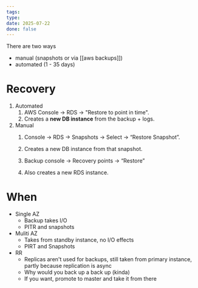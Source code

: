 ```yaml
---
tags: 
type: 
date: 2025-07-22
done: false
---
```

There are two ways
- manual (snapshots or via [[aws backups]])
- automated (1 - 35 days)

# Recovery
1. Automated
	1. AWS Console → RDS → "Restore to point in time".
	2. Creates a **new DB instance** from the backup + logs.
2. Manual
	1. Console → RDS → Snapshots → Select → “Restore Snapshot”.
	2. Creates a new DB instance from that snapshot.

	3. Backup console → Recovery points → “Restore”
	4. Also creates a new RDS instance.

# When
- Single AZ
	- Backup takes I/O
	- PITR and snapshots
- Muliti AZ
	- Takes from standby instance, no I/O effects
	- PIRT and Snapshots
- RR
	- Replicas aren't used for backups, still taken from primary instance, partly because replication is async
	- Why would you back up a back up (kinda)
	- If you want, promote to master and take it from there